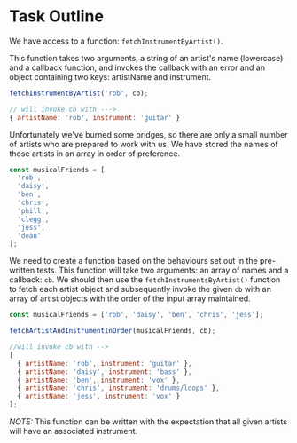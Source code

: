 # Task Outline

We have access to a function: `fetchInstrumentByArtist()`.

This function takes two arguments, a string of an artist's name (lowercase) and a callback function, and invokes the callback with an error and an object containing two keys: artistName and instrument.

```js
fetchInstrumentByArtist('rob', cb);

// will invoke cb with --->
{ artistName: 'rob', instrument: 'guitar' }
```

Unfortunately we've burned some bridges, so there are only a small number of artists who are prepared to work with us. We have stored the names of those artists in an array in order of preference.

```js
const musicalFriends = [
  'rob',
  'daisy',
  'ben',
  'chris',
  'phill',
  'clegg',
  'jess',
  'dean'
];
```

We need to create a function based on the behaviours set out in the pre-written tests. This function will take two arguments: an array of names and a callback: `cb`. We should then use the `fetchInstrumentsByArtist()` function to fetch each artist object and subsequently invoke the given `cb` with an array of artist objects with the order of the input array maintained.

```js
const musicalFriends = ['rob', 'daisy', 'ben', 'chris', 'jess'];

fetchArtistAndInstrumentInOrder(musicalFriends, cb);

//will invoke cb with -->
[
  { artistName: 'rob', instrument: 'guitar' },
  { artistName: 'daisy', instrument: 'bass' },
  { artistName: 'ben', instrument: 'vox' },
  { artistName: 'chris', instrument: 'drums/loops' },
  { artistName: 'jess', instrument: 'vox' }
];
```

_NOTE:_ This function can be written with the expectation that all given artists will have an associated instrument.
